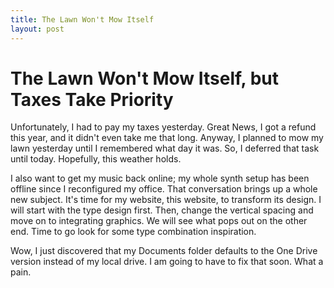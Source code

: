 ```yaml
---
title: The Lawn Won't Mow Itself
layout: post
---
```


# The Lawn Won't Mow Itself, but Taxes Take Priority

Unfortunately, I had to pay my taxes yesterday. Great News, I got a refund this year, and it didn't even take me that long. Anyway, I planned to mow my lawn yesterday until I remembered what day it was. So, I deferred that task until today. Hopefully, this weather holds. 

I also want to get my music back online; my whole synth setup has been offline since I reconfigured my office. That conversation brings up a whole new subject. It's time for my website, this website, to transform its design. I will start with the type design first. Then, change the vertical spacing and move on to integrating graphics. We will see what pops out on the other end. Time to go look for some type combination inspiration.  

Wow, I just discovered that my Documents folder defaults to the One Drive version instead of my local drive. 
I am going to have to fix that soon. What a pain.

